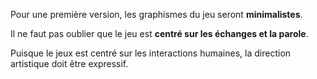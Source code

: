 Pour une première version, les graphismes du jeu seront **minimalistes**.

Il ne faut pas oublier que le jeu est **centré sur les échanges et la parole**.

Puisque le jeux est centré sur les interactions humaines, la direction artistique doit être expressif.
